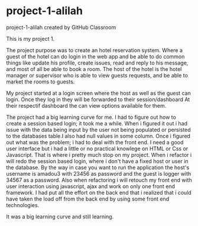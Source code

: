 # project-1-alilah
project-1-alilah created by GitHub Classroom

This is my project 1. 

The project purpose was to create an hotel reservation system. Where a guest of the hotel can do login in the web app and be able to do
common things like update his profile, create issues, read and reply to his message, and most of all be able to book a room.
The host of the hotel is the hotel manager or supervisor who is able to view guests requests, and be able to market the rooms to guests.

My project started at a login screen where the host as well as the guest can login. Once they log in they will be forwarded to their session/dashboard
At their respectif dashboard the can view options available for them. 

The project had a big learning curve for me. I had to figure out how to create a session based login; it took me a while. When
i figured it out i had issue with the data being input by the user not being populated or persisted to the databases table.I also had null 
values in some column. Once i figured out what was the problem; i had to deal with the front end. I need a good user interface but 
i had a little or no practical knowlege on HTML or Css or Javascript. That is where i pretty much stop on my project. 
When i refactor i will redo the session based login, where i don't have a fixed host or user in the database. By the way in case you want to run
the application the host's username is amadou3 with 23456 as password and the guest is logger with 34567 as a password.
Also when refactoring i will retouch my front end with user interaction using javascript, ajax and work on only one front end framework.
I had put all the effort on the back end that i realized that i could have taken the load off from the back end by using some front
end technologies.

It was a big learning curve and still learning. 
